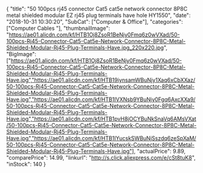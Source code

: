 {
	"title": "50 100pcs rj45 connector Cat5 cat5e network connector 8P8C metal shielded modular EZ rj45 plug terminals have hole HY1550",
	"date": "2018-10-31 10:30:20",
	"SubCat": ["Computer & Office"],
	"categories": ["Computer Cables "],
	"thumbnailImage": "https://ae01.alicdn.com/kf/HTB1Oj8ZsoR1BeNjy0Fmq6z0wVXad/50-100pcs-Rj45-Connector-Cat5-Cat5e-Network-Connector-8P8C-Metal-Shielded-Modular-Rj45-Plug-Terminals-Have.jpg_220x220.jpg",
	"BigImage": ["https://ae01.alicdn.com/kf/HTB1Oj8ZsoR1BeNjy0Fmq6z0wVXad/50-100pcs-Rj45-Connector-Cat5-Cat5e-Network-Connector-8P8C-Metal-Shielded-Modular-Rj45-Plug-Terminals-Have.jpg","https://ae01.alicdn.com/kf/HTB19iynsamWBuNjy1Xaq6xCbXXaz/50-100pcs-Rj45-Connector-Cat5-Cat5e-Network-Connector-8P8C-Metal-Shielded-Modular-Rj45-Plug-Terminals-Have.jpg","https://ae01.alicdn.com/kf/HTB1IVXNsb9YBuNjy0Fgq6AxcXXa9/50-100pcs-Rj45-Connector-Cat5-Cat5e-Network-Connector-8P8C-Metal-Shielded-Modular-Rj45-Plug-Terminals-Have.jpg","https://ae01.alicdn.com/kf/HTB1pvH8jOCYBuNkSnaVq6AMsVXat/50-100pcs-Rj45-Connector-Cat5-Cat5e-Network-Connector-8P8C-Metal-Shielded-Modular-Rj45-Plug-Terminals-Have.jpg","https://ae01.alicdn.com/kf/HTB1IYucskSWBuNjSszdq6zeSpXaM/50-100pcs-Rj45-Connector-Cat5-Cat5e-Network-Connector-8P8C-Metal-Shielded-Modular-Rj45-Plug-Terminals-Have.jpg"],
	"actualPrice": 9.89,
	"comparePrice": 14.99,
	"linkurl": "http://s.click.aliexpress.com/e/cSt8tuK8",
	"inStock": 140
}
